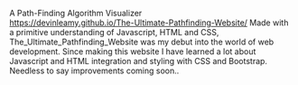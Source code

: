 A Path-Finding Algorithm Visualizer <br/>
https://devinleamy.github.io/The-Ultimate-Pathfinding-Website/
Made with a primitive understanding of Javascript, HTML and CSS, The_Ultimate_Pathfinding_Website was my debut into the world of web development. Since making this website I have learned a lot about Javascript and HTML integration and styling with CSS and Bootstrap. Needless to say improvements coming soon..
